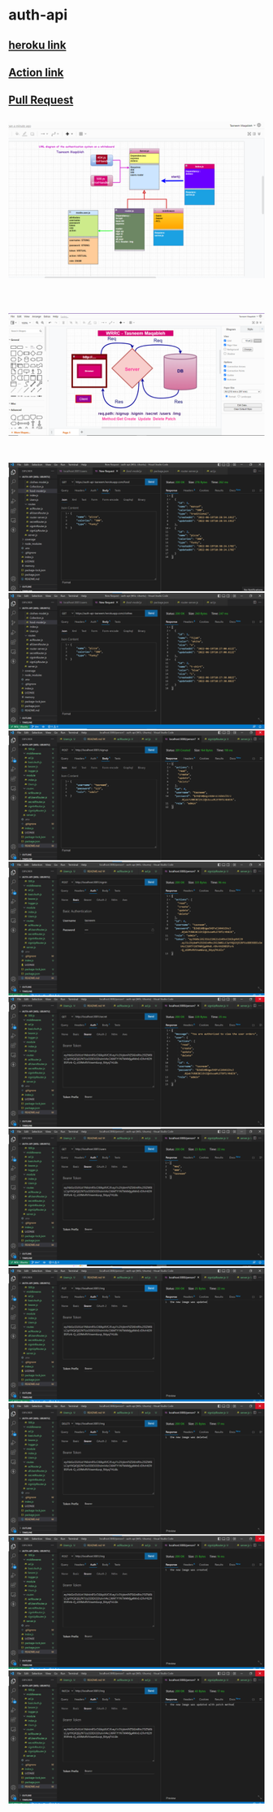 # auth-api


## [heroku link](https://auth-api-tasneem.herokuapp.com/)<br>
## [Action link](https://github.com/engTasneemmaq/auth-api/actions)<br>
## [Pull Request](https://github.com/engTasneemmaq/auth-api/pulls)<br>

## ![UML Diagram ACL](./assest/UML-ACL.png)
<br>

## ![WRRC](./assest/WRRC.png)
<br>



![heroku](./assest/heroku-food.png)<br>
![heroku](./assest/heroku-clothes.png)<br>
![result](./assest/signup.png)<br>
![result](./assest/signinn.png)<br>
![result](./assest/secret.png)<br>
![result](./assest/users.png)<br>
![result](./assest/img-update.png)<br>
![result](./assest/img-delete.png)<br>
![result](./assest/img-create.png)<br>
![result](./assest/img-patch.png)<br>









